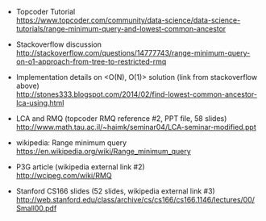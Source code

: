 * Topcoder Tutorial
<br>https://www.topcoder.com/community/data-science/data-science-tutorials/range-minimum-query-and-lowest-common-ancestor

* Stackoverflow discussion
<br>http://stackoverflow.com/questions/14777743/range-minimum-query-on-o1-approach-from-tree-to-restricted-rmq

* Implementation details on <O(N), O(1)> solution (link from stackoverflow above) 
<br>http://stones333.blogspot.com/2014/02/find-lowest-common-ancestor-lca-using.html

* LCA and RMQ (topcoder RMQ reference #2, PPT file, 58 slides) 
<br>http://www.math.tau.ac.il/~haimk/seminar04/LCA-seminar-modified.ppt

* wikipedia: Range minimum query
<br>https://en.wikipedia.org/wiki/Range_minimum_query

* P3G article (wikipedia external link #2)
<br>http://wcipeg.com/wiki/RMQ

* Stanford CS166 slides (52 slides, wikipedia external link #3)
<br>http://web.stanford.edu/class/archive/cs/cs166/cs166.1146/lectures/00/Small00.pdf
